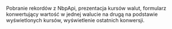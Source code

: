 Pobranie rekordów z NbpApi, prezentacja kursów walut, formularz konwertujący wartość w jednej walucie na drugą na podstawie wyświetlonych kursów, wyświetlenie ostatnich konwersji.